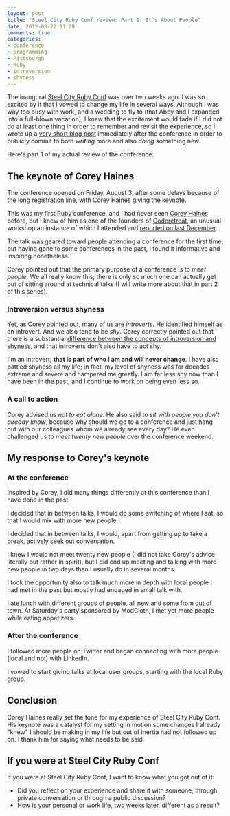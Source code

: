 ```yaml
---
layout: post
title: "Steel City Ruby Conf review: Part 1: It's About People"
date: 2012-08-22 11:29
comments: true
categories: 
- conference
- programming
- Pittsburgh
- Ruby
- introversion
- shyness
---
```

The inaugural [Steel City Ruby Conf](http://steelcityrubyconf.org/) was over two weeks ago. I was so excited by it that I vowed to change my life in several ways. Although I was way too busy with work, and a wedding to fly to (that Abby and I expanded into a full-blown vacation), I knew that the excitement would fade if I did not do at least one thing in order to remember and revisit the experience, so I wrote up a [very short blog post](/blog/2012/08/07/the-first-steel-city-ruby-conference-an-amazing-experience/) immediately after the conference in order to publicly commit to both *writing* more and also *doing* something new.

Here's part 1 of my actual review of the conference.

<!--more-->

## The keynote of Corey Haines

The conference opened on Friday, August 3, after some delays because of the long registration line, with Corey Haines giving the keynote.

This was my first Ruby conference, and I had never seen [Corey Haines](http://coreyhaines.com/) before, but I knew of him as one of the founders of [Coderetreat](http://coderetreat.org/), an unusual workshop an instance of which I attended and [reported on last December](/blog/2011/12/06/global-day-of-coderetreat-pittsburgh/).

The talk was geared toward people attending a conference for the first time, but having gone to some conferences in the past, I found it informative and inspiring nonetheless.

Corey pointed out that the primary purpose of a conference is to *meet people*. We all really know this; there is only so much one can actually get out of sitting around at technical talks (I will write more about that in part 2 of this series).

### Introversion versus shyness

Yet, as Corey pointed out, many of us are *introverts*. He identified himself as an introvert. And we also tend to be *shy*. Corey correctly pointed out that there is a substantial [difference between the concepts of introversion and shyness](http://www.google.com/search?q=introversion+shyness), and that introverts don't also have to act shy.

I'm an introvert; **that is part of who I am and will never change**. I have also battled shyness all my life; in fact, my level of shyness was for decades extreme and severe and hampered me greatly. I am far less shy now than I have been in the past, and I continue to work on being even less so.

### A call to action

Corey advised us *not to eat alone*. He also said to *sit with people you don't already know*, because why should we go to a conference and just hang out with our colleagues whom we already see every day? He even challenged us to *meet twenty new people* over the conference weekend.

## My response to Corey's keynote

### At the conference

Inspired by Corey, I did many things differently at this conference than I have done in the past.

I decided that in between talks, I would do some switching of where I sat, so that I would mix with more new people.

I decided that in between talks, I would, apart from getting up to take a break, actively seek out conversation.

I knew I would not meet twenty new people (I did not take Corey's advice literally but rather in spirit), but I did end up meeting and talking with more new people in two days than I usually do in several months.

I took the opportunity also to talk much more in depth with local people I had met in the past but mostly had engaged in small talk with.

I ate lunch with different groups of people, all new and some from out of town. At Saturday's party sponsored by ModCloth, I met yet more people while eating appetizers.

### After the conference

I followed more people on Twitter and began connecting with more people (local and not) with LinkedIn.

I vowed to start giving talks at local user groups, starting with the local Ruby group.

## Conclusion

Corey Haines really set the tone for my experience of Steel City Ruby Conf. His keynote was a catalyst for my setting in motion some changes I already "knew" I should be making in my life but out of inertia had not followed up on. I thank him for saying what needs to be said.

## **If you were at Steel City Ruby Conf**

If you were at Steel City Ruby Conf, I want to know what you got out of it:

- Did you reflect on your experience and share it with someone, through private conversation or through a public discussion?
- How is your personal or work life, two weeks later, different as a result?
